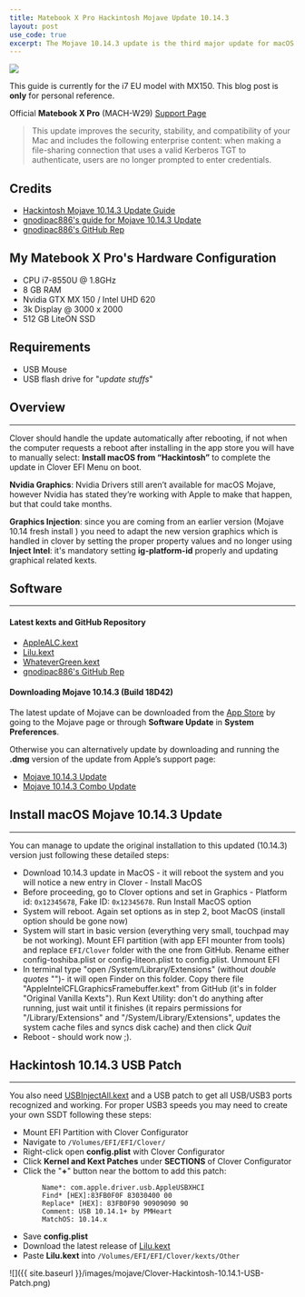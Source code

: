 ```yaml
---
title: Matebook X Pro Hackintosh Mojave Update 10.14.3
layout: post
use_code: true
excerpt: The Mojave 10.14.3 update is the third major update for macOS Mojave and is recommended by Apple for _All_ users.
---
```


<div class="row content-row">
	<div class="col-4 col-sm-2">
		<img src="{{ site.baseurl }}/images/mojave/matebook-x-pro-grey-resized.png">
	</div>
	<div class="col-4 col-sm-8">
		<p>This guide is currently for the i7 EU model with MX150. This blog post is <b>only</b> for personal reference.</p>
		<p>Official <b>Matebook X Pro</b> (MACH-W29) <a href="https://consumer.huawei.com/it/support/laptops/matebook-x-pro/">Support Page</a></p>
	</div>
</div>

> This update improves the security, stability, and compatibility of your Mac and includes the following enterprise content: 
> when making a file-sharing connection that uses a valid Kerberos TGT to authenticate, users are no longer prompted to enter credentials.

## Credits

*   [Hackintosh Mojave 10.14.3 Update Guide](https://hackintosher.com/guides/hackintosh-mojave-10-14-3-update-guide/)
*   [gnodipac886's guide for Mojave 10.14.3 Update](https://www.reddit.com/r/MatebookXPro/comments/am046y/its_february_bois_hackintosh_feb_update/)
*   [gnodipac886's GitHub Rep](https://github.com/gnodipac886/MatebookXPro-hackintosh)

## My Matebook X Pro's Hardware Configuration

*   CPU i7-8550U @ 1.8GHz
*   8 GB RAM
*   Nvidia GTX MX 150 / Intel UHD 620
*   3k Display @ 3000 x 2000
*   512 GB LiteON SSD

## Requirements

*   USB Mouse
*   USB flash drive for "_update stuffs_"

## Overview

* * *

Clover should handle the update automatically after rebooting, if not when the computer requests a reboot after installing 
in the app store you will have to manually select: **Install macOS from “Hackintosh”** to complete the update in Clover EFI Menu on boot.

**Nvidia Graphics**: Nvidia Drivers still aren’t available for macOS Mojave, however Nvidia has stated they’re working with Apple 
to make that happen, but that could take months.

**Graphics Injection**: since you are coming from an earlier version (Mojave 10.14 fresh install ) you need to adapt the new 
version graphics which is handled in clover by setting the proper property values and no longer using **Inject Intel**: it's mandatory 
setting **ig-platform-id** properly and updating graphical related kexts.

## Software

* * *

#### Latest kexts and GitHub Repository

- [AppleALC.kext](https://github.com/acidanthera/AppleALC/releases)
- [Lilu.kext](https://github.com/acidanthera/Lilu/releases)
- [WhateverGreen.kext](https://github.com/acidanthera/WhateverGreen/releases)
- [gnodipac886's GitHub Rep](https://github.com/gnodipac886/MatebookXPro-hackintosh)

#### Downloading Mojave 10.14.3 (Build 18D42)

The latest update of Mojave can be downloaded from the [App Store](https://itunes.apple.com/us/app/macos-mojave/id1398502828?mt=12) 
by going to the Mojave page or through **Software Update** in **System Preferences**.

Otherwise you can alternatively update by downloading and running the **.dmg** version of the update from Apple’s support page:
- [Mojave 10.14.3 Update](https://support.apple.com/kb/DL1991)
- [Mojave 10.14.3 Combo Update](https://support.apple.com/kb/DL1992)

## Install macOS Mojave 10.14.3 Update

* * *

You can manage to update the original installation to this updated (10.14.3) version just following these detailed steps:
- Download 10.14.3 update in MacOS - it will reboot the system and you will notice a new entry in Clover - Install MacOS
- Before proceeding, go to Clover options and set in Graphics - Platform id: `0x12345678`, Fake ID: `0x12345678`. Run Install MacOS option
- System will reboot. Again set options as in step 2, boot MacOS (install option should be gone now)
- System will start in basic version (everything very small, touchpad may be not working). Mount EFI partition (with app EFI mounter from tools) and replace `EFI/Clover` folder with the one from GitHub. Rename either config-toshiba.plist or config-liteon.plist to config.plist. Unmount EFI
- In terminal type "open /System/Library/Extensions" (without _double quotes_ "")- it will open Finder on this folder. Copy there file "AppleIntelCFLGraphicsFramebuffer.kext" from GitHub (it's in folder "Original Vanilla Kexts"). Run Kext Utility: don't do anything after running, just wait until it finishes (it repairs permissions for "/Library/Extensions" and "/System/Library/Extensions", updates the system cache files and syncs disk cache) and then click _Quit_
- Reboot - should work now ;).

## Hackintosh 10.14.3 USB Patch

* * *

You also need [USBInjectAll.kext](https://github.com/RehabMan/OS-X-USB-Inject-All) and a USB patch to get all USB/USB3 ports 
recognized and working. For proper USB3 speeds you may need to create your own SSDT following these steps:
- Mount EFI Partition with Clover Configurator
- Navigate to `/Volumes/EFI/EFI/Clover/`
- Right-click open **config.plist** with Clover Configurator
- Click **Kernel and Kext Patches** under **SECTIONS** of Clover Configurator
- Click the "**+**" button near the bottom to add this patch:
```
        Name*: com.apple.driver.usb.AppleUSBXHCI
        Find* [HEX]:83FB0F0F 83030400 00
        Replace* [HEX]: 83FB0F90 90909090 90​​
        Comment: USB 10.14.1+ by PMHeart
        MatchOS: 10.14.x
```
- Save **config.plist**
- Download the latest release of [Lilu.kext](https://github.com/acidanthera/Lilu/releases)
- Paste **Lilu.kext** into `/Volumes/EFI/EFI/Clover/kexts/Other`

![]({{ site.baseurl }}/images/mojave/Clover-Hackintosh-10.14.1-USB-Patch.png)

